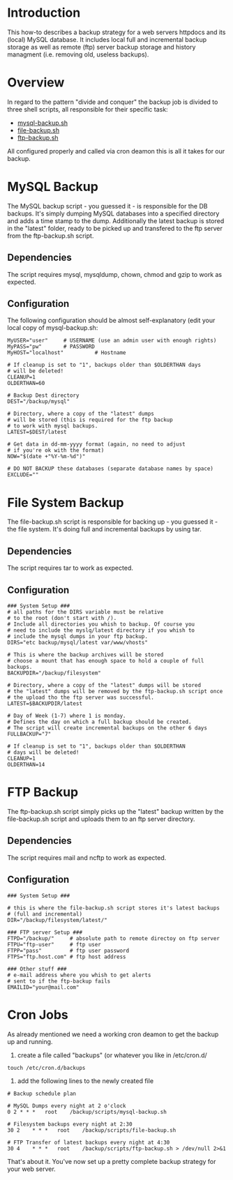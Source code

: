# Introduction #
This how-to describes a backup strategy for a web servers httpdocs and its (local) MySQL database. It includes local full and incremental backup storage as well as remote (ftp) server backup storage and history managment (i.e. removing old, useless backups).

# Overview #
In regard to the pattern "divide and conquer" the backup job is divided to three shell scripts, all responsible for their specific task:
  * [mysql-backup.sh](mysql-backup.sh)
  * [file-backup.sh](file-backup.sh)
  * [ftp-backup.sh](ftp-backup.sh)

All configured properly and called via cron deamon this is all it takes for our backup.

# MySQL Backup #
The MySQL backup script - you guessed it - is responsible for the DB backups. It's simply dumping MySQL databases into a specified directory and adds a time stamp to the dump. Additionally the latest backup is stored in the "latest" folder, ready to be picked up and transfered to the ftp server from the ftp-backup.sh script.

## Dependencies ##
The script requires mysql, mysqldump, chown, chmod and gzip to work as expected.

## Configuration ##
The following configuration should be almost self-explanatory (edit your local copy of mysql-backup.sh:
```
MyUSER="user"     # USERNAME (use an admin user with enough rights)
MyPASS="pw"       # PASSWORD
MyHOST="localhost"          # Hostname

# If cleanup is set to "1", backups older than $OLDERTHAN days
# will be deleted!
CLEANUP=1
OLDERTHAN=60
 
# Backup Dest directory
DEST="/backup/mysql"
 
# Directory, where a copy of the "latest" dumps 
# will be stored (this is required for the ftp backup
# to work with mysql backups.
LATEST=$DEST/latest
 
# Get data in dd-mm-yyyy format (again, no need to adjust 
# if you're ok with the format)
NOW="$(date +"%Y-%m-%d")"

# DO NOT BACKUP these databases (separate database names by space)
EXCLUDE=""
```

# File System Backup #
The file-backup.sh script is responsible for backing up - you guessed it - the file system. It's doing full and incremental backups by using tar.

## Dependencies ##
The script requires tar to work as expected.

## Configuration ##
```
### System Setup ###
# all paths for the DIRS variable must be relative
# to the root (don't start with /).
# Include all directories you whish to backup. Of course you
# need to include the myslq/latest directory if you whish to
# include the mysql dumps in your ftp backup.
DIRS="etc backup/mysql/latest var/www/vhosts"

# This is where the backup archives will be stored
# choose a mount that has enough space to hold a couple of full backups.
BACKUPDIR="/backup/filesystem"

# Directory, where a copy of the "latest" dumps will be stored
# the "latest" dumps will be removed by the ftp-backup.sh script once
# the upload tho the ftp server was successful. 
LATEST=$BACKUPDIR/latest

# Day of Week (1-7) where 1 is monday.
# Defines the day on which a full backup should be created.
# The script will create incremental backups on the other 6 days
FULLBACKUP="7"

# If cleanup is set to "1", backups older than $OLDERTHAN
# days will be deleted!
CLEANUP=1
OLDERTHAN=14
```

# FTP Backup #
The ftp-backup.sh script simply picks up the "latest" backup written by the file-backup.sh script and uploads them to an ftp server directory.

## Dependencies ##
The script requires mail and ncftp to work as expected.

## Configuration ##
```
### System Setup ###

# this is where the file-backup.sh script stores it's latest backups
# (full and incremental)
DIR="/backup/filesystem/latest/"

### FTP server Setup ###
FTPD="/backup/"     # absolute path to remote directoy on ftp server
FTPU="ftp-user"     # ftp user
FTPP="pass"         # ftp user password
FTPS="ftp.host.com" # ftp host address

### Other stuff ###
# e-mail address where you whish to get alerts
# sent to if the ftp-backup fails
EMAILID="your@mail.com" 
```

# Cron Jobs #
As already mentioned we need a working cron deamon to get the backup up and running.
  1. create a file called "backups" (or whatever you like in /etc/cron.d/
```
touch /etc/cron.d/backups
```
  1. add the following lines to the newly created file
```
# Backup schedule plan

# MySQL Dumps every night at 2 o'clock
0 2	* * *	root	/backup/scripts/mysql-backup.sh

# Filesystem backups every night at 2:30
30 2	* * *	root	/backup/scripts/file-backup.sh

# FTP Transfer of latest backups every night at 4:30
30 4	* * *	root	/backup/scripts/ftp-backup.sh > /dev/null 2>&1
```

That's about it. You've now set up a pretty complete backup strategy for your web server.